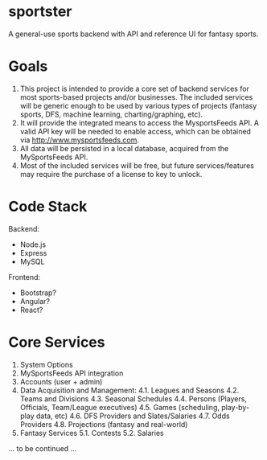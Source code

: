 # sportster
A general-use sports backend with API and reference UI for fantasy sports.

# Goals
1. This project is intended to provide a core set of backend services for most sports-based projects and/or businesses.  The included services will be generic enough to be used by various types of projects (fantasy sports, DFS, machine learning, charting/graphing, etc).
2. It will provide the integrated means to access the MysportsFeeds API.  A valid API key will be needed to enable access, which can be obtained via http://www.mysportsfeeds.com.
3. All data will be persisted in a local database, acquired from the MySportsFeeds API.
4. Most of the included services will be free, but future services/features may require the purchase of a license to key to unlock.

# Code Stack
Backend:
* Node.js
* Express
* MySQL

Frontend:
* Bootstrap?
* Angular?
* React?

# Core Services
1. System Options
2. MySportsFeeds API integration
3. Accounts (user + admin)
4. Data Acquisition and Management:
4.1. Leagues and Seasons
4.2. Teams and Divisions
4.3. Seasonal Schedules
4.4. Persons (Players, Officials, Team/League executives)
4.5. Games (scheduling, play-by-play data, etc)
4.6. DFS Providers and Slates/Salaries
4.7. Odds Providers
4.8. Projections (fantasy and real-world)
5. Fantasy Services
5.1. Contests
5.2. Salaries

... to be continued ...
